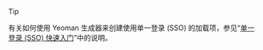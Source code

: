 > [!TIP]
> 有关如何使用 Yeoman 生成器来创建使用单一登录 (SSO) 的加载项，参见“[单一登录 (SSO) 快速入门](../quickstarts/sso-quickstart.md)”中的说明。